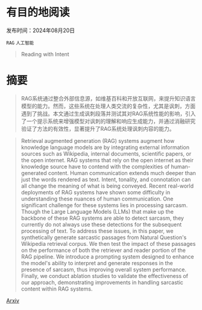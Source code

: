 # 有目的地阅读

发布时间：2024年08月20日

`RAG` `人工智能`

> Reading with Intent

# 摘要

> RAG系统通过整合外部信息源，如维基百科和开放互联网，来提升知识语言模型的能力。然而，这些系统在处理人类交流的复杂性，尤其是讽刺，方面遇到了挑战。本文通过生成讽刺段落并测试其对RAG系统性能的影响，引入了一个提示系统来增强模型对讽刺的理解和响应生成能力，并通过消融研究验证了方法的有效性，显著提升了RAG系统处理讽刺内容的能力。

> Retrieval augmented generation (RAG) systems augment how knowledge language models are by integrating external information sources such as Wikipedia, internal documents, scientific papers, or the open internet. RAG systems that rely on the open internet as their knowledge source have to contend with the complexities of human-generated content. Human communication extends much deeper than just the words rendered as text. Intent, tonality, and connotation can all change the meaning of what is being conveyed. Recent real-world deployments of RAG systems have shown some difficulty in understanding these nuances of human communication. One significant challenge for these systems lies in processing sarcasm. Though the Large Language Models (LLMs) that make up the backbone of these RAG systems are able to detect sarcasm, they currently do not always use these detections for the subsequent processing of text. To address these issues, in this paper, we synthetically generate sarcastic passages from Natural Question's Wikipedia retrieval corpus. We then test the impact of these passages on the performance of both the retriever and reader portion of the RAG pipeline. We introduce a prompting system designed to enhance the model's ability to interpret and generate responses in the presence of sarcasm, thus improving overall system performance. Finally, we conduct ablation studies to validate the effectiveness of our approach, demonstrating improvements in handling sarcastic content within RAG systems.

[Arxiv](https://arxiv.org/abs/2408.11189)